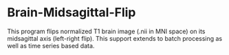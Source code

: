 # Brain-Midsagittal-Flip
This program flips normalized T1 brain image (.nii in MNI space) on its midsagittal axis (left-right flip). This support extends to batch processing as well as time series based data.

